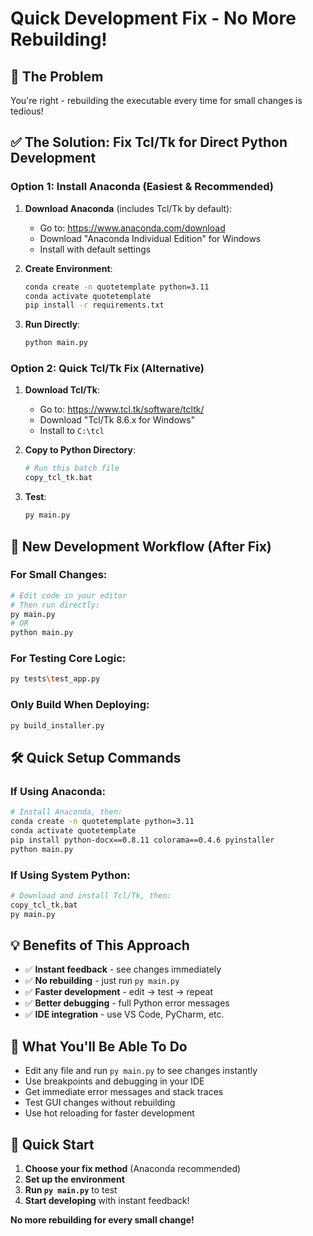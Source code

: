# Quick Development Fix - No More Rebuilding!

## 🚀 **The Problem**
You're right - rebuilding the executable every time for small changes is tedious!

## ✅ **The Solution: Fix Tcl/Tk for Direct Python Development**

### **Option 1: Install Anaconda (Easiest & Recommended)**

1. **Download Anaconda** (includes Tcl/Tk by default):
   - Go to: https://www.anaconda.com/download
   - Download "Anaconda Individual Edition" for Windows
   - Install with default settings

2. **Create Environment**:
   ```bash
   conda create -n quotetemplate python=3.11
   conda activate quotetemplate
   pip install -r requirements.txt
   ```

3. **Run Directly**:
   ```bash
   python main.py
   ```

### **Option 2: Quick Tcl/Tk Fix (Alternative)**

1. **Download Tcl/Tk**:
   - Go to: https://www.tcl.tk/software/tcltk/
   - Download "Tcl/Tk 8.6.x for Windows"
   - Install to `C:\tcl`

2. **Copy to Python Directory**:
   ```bash
   # Run this batch file
   copy_tcl_tk.bat
   ```

3. **Test**:
   ```bash
   py main.py
   ```

## 🎯 **New Development Workflow (After Fix)**

### **For Small Changes:**
```bash
# Edit code in your editor
# Then run directly:
py main.py
# OR
python main.py
```

### **For Testing Core Logic:**
```bash
py tests\test_app.py
```

### **Only Build When Deploying:**
```bash
py build_installer.py
```

## 🛠️ **Quick Setup Commands**

### **If Using Anaconda:**
```bash
# Install Anaconda, then:
conda create -n quotetemplate python=3.11
conda activate quotetemplate
pip install python-docx==0.8.11 colorama==0.4.6 pyinstaller
python main.py
```

### **If Using System Python:**
```bash
# Download and install Tcl/Tk, then:
copy_tcl_tk.bat
py main.py
```

## 💡 **Benefits of This Approach**

- ✅ **Instant feedback** - see changes immediately
- ✅ **No rebuilding** - just run `py main.py`
- ✅ **Faster development** - edit → test → repeat
- ✅ **Better debugging** - full Python error messages
- ✅ **IDE integration** - use VS Code, PyCharm, etc.

## 🎯 **What You'll Be Able To Do**

- Edit any file and run `py main.py` to see changes instantly
- Use breakpoints and debugging in your IDE
- Get immediate error messages and stack traces
- Test GUI changes without rebuilding
- Use hot reloading for faster development

## 🚀 **Quick Start**

1. **Choose your fix method** (Anaconda recommended)
2. **Set up the environment**
3. **Run `py main.py`** to test
4. **Start developing** with instant feedback!

**No more rebuilding for every small change!** 